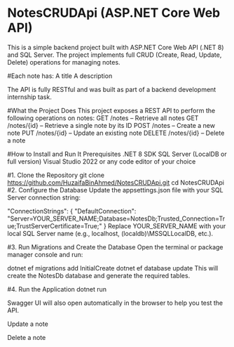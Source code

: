 # NotesCRUDApi (ASP.NET Core Web API)
This is a simple backend project built with ASP.NET Core Web API (.NET 8) and SQL Server. The project implements full CRUD (Create, Read, Update, Delete) operations for managing notes.

#Each note has:
A title
A description

The API is fully RESTful and was built as part of a backend development internship task.

#What the Project Does
This project exposes a REST API to perform the following operations on notes:
GET /notes – Retrieve all notes
GET /notes/{id} – Retrieve a single note by its ID
POST /notes – Create a new note
PUT /notes/{id} – Update an existing note
DELETE /notes/{id} – Delete a note

#How to Install and Run It
Prerequisites
.NET 8 SDK
SQL Server (LocalDB or full version)
Visual Studio 2022 or any code editor of your choice

#1. Clone the Repository
git clone https://github.com/HuzaifaBinAhmed/NotesCRUDApi.git
cd NotesCRUDApi
#2. Configure the Database
Update the appsettings.json file with your SQL Server connection string:

"ConnectionStrings": {
  "DefaultConnection": "Server=YOUR_SERVER_NAME;Database=NotesDb;Trusted_Connection=True;TrustServerCertificate=True;"
}
Replace YOUR_SERVER_NAME with your local SQL Server name (e.g., localhost, (localdb)\\MSSQLLocalDB, etc.).

#3. Run Migrations and Create the Database
Open the terminal or package manager console and run:

dotnet ef migrations add InitialCreate
dotnet ef database update
This will create the NotesDb database and generate the required tables.

#4. Run the Application
dotnet run

Swagger UI will also open automatically in the browser to help you test the API.


Update a note

Delete a note
